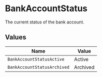 # BankAccountStatus

The current status of the bank account.


## Values

| Name                        | Value                       |
| --------------------------- | --------------------------- |
| `BankAccountStatusActive`   | Active                      |
| `BankAccountStatusArchived` | Archived                    |